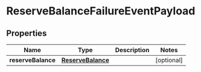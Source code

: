 # ReserveBalanceFailureEventPayload

## Properties
Name | Type | Description | Notes
------------ | ------------- | ------------- | -------------
**reserveBalance** | [**ReserveBalance**](ReserveBalance.md) |  |  [optional]
